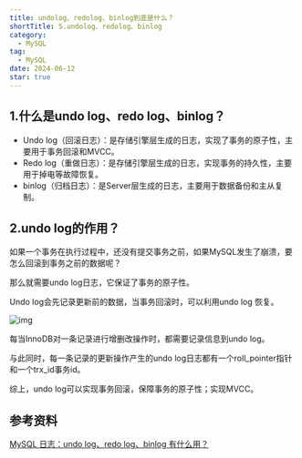 ```yaml
---
title: undolog、redolog、binlog到底是什么？
shortTitle: 5.undolog、redolog、binlog
category:
  - MySQL
tag:
  - MySQL
date: 2024-06-12
star: true
---
```


## 1.什么是undo log、redo log、binlog？

- Undo log（回滚日志）：是存储引擎层生成的日志，实现了事务的原子性，主要用于事务回滚和MVCC。
- Redo log（重做日志）：是存储引擎层生成的日志，实现事务的持久性，主要用于掉电等故障恢复。
- binlog（归档日志）：是Server层生成的日志，主要用于数据备份和主从复制。

## 2.undo log的作用？

如果一个事务在执行过程中，还没有提交事务之前，如果MySQL发生了崩溃，要怎么回滚到事务之前的数据呢？

那么就需要undo log日志，它保证了事务的原子性。

Undo log会先记录更新前的数据，当事务回滚时，可以利用undo log 恢复。

![img](https://cdn.golangcode.cn/images/202501182035277.png)

每当InnoDB对一条记录进行增删改操作时，都需要记录信息到undo log。

与此同时，每一条记录的更新操作产生的undo log日志都有一个roll_pointer指针和一个trx_id事务id。

综上，undo log可以实现事务回滚，保障事务的原子性；实现MVCC。

## 参考资料

[MySQL 日志：undo log、redo log、binlog 有什么用？](https://xiaolincoding.com/mysql/log/how_update.html#为什么需要-undo-log)

